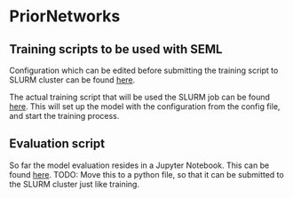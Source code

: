 # PriorNetworks

## Training scripts to be used with SEML

Configuration which can be edited before submitting the training script to SLURM cluster can be found [here](prior_networks/config_seml.yaml).

The actual training script that will be used the SLURM job can be found [here](prior_networks/trainer_seml.py). This will set up the model with the configuration from the config file, and start the training process.

## Evaluation script

So far the model evaluation resides in a Jupyter Notebook. This can be found [here](prior_networks/EvaluationScript.ipynb).
TODO: Move this to a python file, so that it can be submitted to the SLURM cluster just like training.
